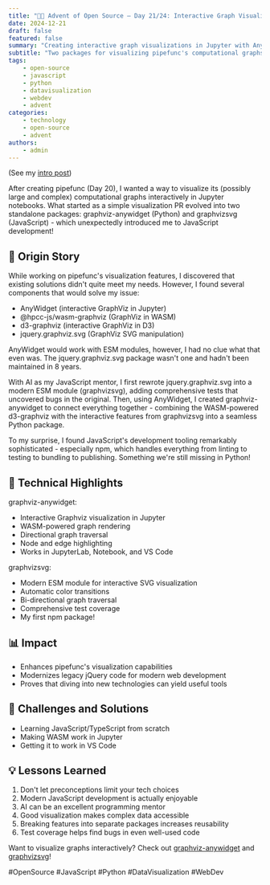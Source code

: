 ```yaml
---
title: "🎄🎁 Advent of Open Source – Day 21/24: Interactive Graph Visualization 🕸️"
date: 2024-12-21
draft: false
featured: false
summary: "Creating interactive graph visualizations in Jupyter with AnyWidget and a modernized JavaScript library."
subtitle: "Two packages for visualizing pipefunc's computational graphs, born from a dive into JavaScript."
tags:
    - open-source
    - javascript
    - python
    - datavisualization
    - webdev
    - advent
categories:
    - technology
    - open-source
    - advent
authors:
    - admin
---
```


(See my [intro post](https://www.linkedin.com/posts/basnijholt_advent-of-open-source-celebrating-activity-7269075513002909697-M89J))

After creating pipefunc (Day 20), I wanted a way to visualize its (possibly large and complex) computational graphs interactively in Jupyter notebooks. What started as a simple visualization PR evolved into two standalone packages: graphviz-anywidget (Python) and graphvizsvg (JavaScript) - which unexpectedly introduced me to JavaScript development!

## 📖 Origin Story

While working on pipefunc's visualization features, I discovered that existing solutions didn't quite meet my needs. However, I found several components that would solve my issue:
- AnyWidget (interactive GraphViz in Jupyter)
- @hpcc-js/wasm-graphviz (GraphViz in WASM)
- d3-graphviz (interactive GraphViz in D3)
- jquery.graphviz.svg (GraphViz SVG manipulation)

AnyWidget would work with ESM modules, however, I had no clue what that even was. The jquery.graphviz.svg package wasn't one and hadn't been maintained in 8 years.

With AI as my JavaScript mentor, I first rewrote jquery.graphviz.svg into a modern ESM module (graphvizsvg), adding comprehensive tests that uncovered bugs in the original. Then, using AnyWidget, I created graphviz-anywidget to connect everything together - combining the WASM-powered d3-graphviz with the interactive features from graphvizsvg into a seamless Python package.

To my surprise, I found JavaScript's development tooling remarkably sophisticated - especially npm, which handles everything from linting to testing to bundling to publishing. Something we're still missing in Python!

## 🔧 Technical Highlights

graphviz-anywidget:
* Interactive Graphviz visualization in Jupyter
* WASM-powered graph rendering
* Directional graph traversal
* Node and edge highlighting
* Works in JupyterLab, Notebook, and VS Code

graphvizsvg:
* Modern ESM module for interactive SVG visualization
* Automatic color transitions
* Bi-directional graph traversal
* Comprehensive test coverage
* My first npm package!

## 📊 Impact

* Enhances pipefunc's visualization capabilities
* Modernizes legacy jQuery code for modern web development
* Proves that diving into new technologies can yield useful tools

## 🎯 Challenges and Solutions

* Learning JavaScript/TypeScript from scratch
* Making WASM work in Jupyter
* Getting it to work in VS Code

## 💡 Lessons Learned

1. Don't let preconceptions limit your tech choices
2. Modern JavaScript development is actually enjoyable
3. AI can be an excellent programming mentor
4. Good visualization makes complex data accessible
5. Breaking features into separate packages increases reusability
6. Test coverage helps find bugs in even well-used code

Want to visualize graphs interactively? Check out [graphviz-anywidget](https://github.com/pipefunc/graphviz-anywidget) and [graphvizsvg](https://github.com/pipefunc/graphvizsvg)!

#OpenSource #JavaScript #Python #DataVisualization #WebDev